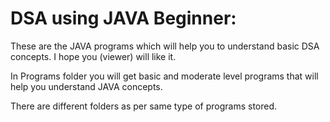 # DSA using JAVA Beginner: 
These are the JAVA programs which will help you to understand basic DSA concepts. I hope you (viewer) will like it.

In Programs folder you will get basic and moderate level programs that will help you understand JAVA concepts.

There are different folders as per same type of programs stored. 
